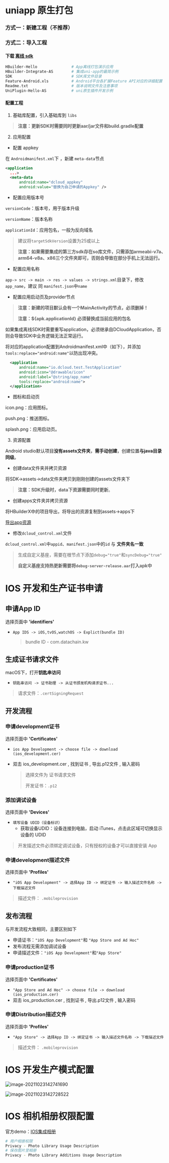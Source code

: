 # uniapp 原生打包

### 方式一：新建工程（不推荐）

### 方式二：导入工程

#### 下载 [离线 sdk](https://nativesupport.dcloud.net.cn/AppDocs/download/android)

```bash
HBuilder-Hello               # App离线打包演示应用
HBuilder-Integrate-AS        # 集成uni-app的最简示例
SDK                          # SDK库文件目录
Feature-Android.xls          # Android平台各扩展Feature API对应的详细配置
Readme.txt                   # 版本说明文件及注意事项
UniPlugin-Hello-AS           # uni原生插件开发示例
```

#### 配置工程

1. 基础库配置，引入基础库到 `libs`

> **注意：更新SDK时需要同时更新aar/jar文件和build.gradle配置**

2. 应用配置

- 配置 appkey

在 `Androidmanifest.xml`下 ，新建 `meta-data`节点

```xml
<application
  ...>
  <meta-data
      android:name="dcloud_appkey"
      android:value="替换为自己申请的Appkey" />
```

- 配置应用版本号

`versionCode`：版本号，用于版本升级

`versionName`：版本名称

`applicationId`：应用包名，一般为反向域名

> 建议将`targetSdkVersion`设置为25或以上
>
> **注意：如果需要集成的第三方sdk存在so库文件，只需添加armeabi-v7a、arm64-v8a、x86三个文件夹即可，否则会导致在部分手机上无法运行。**

- 配置应用名称

`app-> src -> main -> res -> values -> strings.xml`目录下，修改 `app_name`，建议 同 `manifest.json`中`name`

- 配置应用启动页及provider节点

> **注意：新建的项目默认会有一个MainActivity的节点，必须删掉！**
>
> **注意：${apk.applicationId} 必须替换成当前应用的包名**

如果集成离线SDK时需要重写application，必须继承自DCloudApplication，否则会导致SDK中业务逻辑无法正常运行。

将对应的application配置到Androidmanifest.xml中（如下），并添加`tools:replace="android:name"`以防出现冲突。

```xml
  <application  
      android:name="io.dcloud.test.TestApplication"  
      android:icon="@drawable/icon"  
      android:label="@string/app_name"  
      tools:replace="android:name">
  </application>
```

- 图标和启动页

icon.png：应用图标。

push.png：推送图标。

splash.png：应用启动页。

3. 资源配置

Android studio默认项目**没有assets文件夹**，**需手动创建**，创建位置**与java目录同级**。

- 创建data文件夹并拷贝资源

将SDK->assets->data文件夹拷贝到刚刚创建的assets文件夹下

> **注意：SDK升级时，data下资源需要同时更新**。

- 创建apps文件夹并拷贝资源

将HBuilderX中的项目导出，将导出的资源复制到assets->apps下

[导出app资源](https://nativesupport.dcloud.net.cn/AppDocs/importfeproject/export)

- 修改`dcloud_control.xml`文件

`dcloud_control.xml`中`appid`、`manifest.json`中的`id` 与 **文件夹名一致**

> 生成自定义基座，需要在根节点下添加`debug="true"`和`syncDebug="true"`
>
> **自定义基座支持热更新需要将`debug-server-release.aar`打入apk中**

# IOS 开发和生产证书申请

## 申请App ID

选择页面中 **'identifiers'**

- `App IDS -> iOS,tvOS,watchOS -> Explict(bundle ID)` 
  
  > bundle ID - com.datachain.kw

## 生成证书请求文件

macOS下，打开**钥匙串访问**

- `钥匙串访问 -> 证书助理 -> 从证书颁发机构请求证书...`

> 请求文件：`.certSigningRequest`

## 开发流程

### 申请development证书

选择页面中 **'Certificates'** 

- `ios App Development -> choose file -> download (ios_development.cer)` 

- 双击 ios_development.cer , 找到证书 , 导出.p12文件 , 输入密码
  
  > 选择文件为 证书请求文件
  > 
  > 开发证书：`.p12`

### 添加调试设备

选择页面中 **'Devices'**

* `填写设备 UDID（设备标识）`
  * 获取设备UDID：设备连接到电脑，启动 iTunes，点击此区域可切换显示设备的 UDID

> 开发描述文件必须绑定调试设备，只有授权的设备才可以直接安装 App

### 申请development描述文件

选择页面中 **'Profiles'**

- `"iOS App Development" -> 选择App ID -> 绑定证书 -> 输入描述文件名称 -> 下载描述文件 `

> 描述文件：  `.mobileprovision`

## 发布流程

与开发流程大致相同，主要区别如下

- 申请证书：`"iOS App Development"`和 `"App Store and Ad Hoc"`
- 发布流程无需添加调试设备
- 申请描述文件：`"iOS App Development"`和`"App Store"`

### 申请production证书

选择页面中 **'Certificates'** 

- `"App Store and Ad Hoc" -> choose file -> download (ios_production.cer)` 
- 双击 ios_production.cer , 找到证书 , 导出.p12文件 , 输入密码

### 申请Distribution描述文件

选择页面中 **'Profiles'**

- `"App Store" -> 选择App ID -> 绑定证书 -> 输入描述文件名称 -> 下载描述文件 `

> 描述文件：  `.mobileprovision`

# IOS 开发生产模式配置

![image-20211023142741690](uniapp离线打包_image/image-20211023142741690.png)

![image-20211023142728522](uniapp离线打包_image/image-20211023142728522.png)

# IOS 相机相册权限配置

官方demo：[IOS集成相册](https://nativesupport.dcloud.net.cn/UniMPDocs/UseModule/ios/ios?id=下面以-gallery-模块为例)

```bash
# 用户相册权限
Privacy - Photo Library Usage Description
# 保存图片至相册
Privacy - Photo Library Additions Usage Description
```
